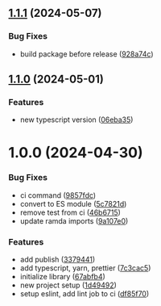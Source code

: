 ## [1.1.1](https://github.com/haqq-network/app-store-scraper/compare/v1.1.0...v1.1.1) (2024-05-07)


### Bug Fixes

* build package before release ([928a74c](https://github.com/haqq-network/app-store-scraper/commit/928a74cfe228a0545bb78e340770c37df6bb2e3e))

## [1.1.0](https://github.com/haqq-network/app-store-scraper/compare/v1.0.0...v1.1.0) (2024-05-01)


### Features

* new typescript version ([06eba35](https://github.com/haqq-network/app-store-scraper/commit/06eba35aab27af97eba0ef56a529242749bd8964))

# 1.0.0 (2024-04-30)

### Bug Fixes

- ci command ([9857fdc](https://github.com/haqq-network/app-store-scraper/commit/9857fdc99318519802df9060bd842ee84701d6d4))
- convert to ES module ([5c7821d](https://github.com/haqq-network/app-store-scraper/commit/5c7821dd113f8dd1e01fe141ea5230bcd09bfb69))
- remove test from ci ([46b6715](https://github.com/haqq-network/app-store-scraper/commit/46b671567d4c3e03e58ff37f0974dbd04b004bcf))
- update ramda imports ([9a107e0](https://github.com/haqq-network/app-store-scraper/commit/9a107e03892cad2dcf6b4223ae86a096b36ed45d))

### Features

- add publish ([3379441](https://github.com/haqq-network/app-store-scraper/commit/33794415ad6299f67b65a88a09b92e084a0a1215))
- add typescript, yarn, prettier ([7c3cac5](https://github.com/haqq-network/app-store-scraper/commit/7c3cac53bdd93cfd5428c003f1c2d32767ac8e45))
- initialize library ([67abfb4](https://github.com/haqq-network/app-store-scraper/commit/67abfb4344c93e8193c05c099d89962bd3b3fa57))
- new project setup ([1d49492](https://github.com/haqq-network/app-store-scraper/commit/1d494925c033aafe2da935e1eb986dd3d2ca2825))
- setup eslint, add lint job to ci ([df85f70](https://github.com/haqq-network/app-store-scraper/commit/df85f70e7934be003063702a426c0d450b5c8976))
